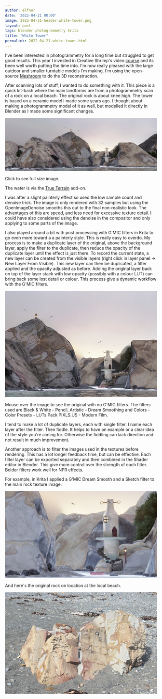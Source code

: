 ```yaml
---
author: elfnor
date: '2022-04-21 00:00'
image: 2022-04-21-header-white-tower.png
layout: post
tags: blender photogrammetry krita
title: "White Tower"
permalink: 2022-04-21-white-tower.html
---
```


I've been interested in photogrammetry for a long time but struggled to get good results. This year I invested in Creative Shrimp's video [course](https://www.creativeshrimp.com/photogrammetry-course) and its been well worth putting the time into. I'm now really pleased with the large outdoor and smaller turntable models I'm making. I'm using the open-source [Meshroom](https://alicevision.org/) to do the 3D reconstruction.

After scanning lots of stuff, I wanted to do something with it. This piece is a quick kit-bash where the main landforms are from a photogrammetry scan of a rock on a local beach. The original rock is about knee high. The tower is based on a ceramic model I made some years ago. I thought about making a photogrammetry model of it as well, but modelled it directly in Blender as I made some significant changes.

[![final](../images/2022-04-21/white_tower_filters_1920.png)](../images/2022-04-21/white_tower_filters_3840.png)

Click to see full size image.

The water is via the [True Terrain](https://www.blendermarket.com/products/true-terrain-) add-on. 

I was after a slight painterly effect so used the low sample count and denoise trick. The image is only rendered with 32 samples but using the OpenImageDenoise smooths this out to the final non-realistic look. The advantages of this are speed, and less need for excessive texture detail. I could have also considered using the denoise in the compositor and only applying to some parts of the image.

I also played around a bit with post processing with G'MIC filters in Krita to go even more toward a a painterly style. This is really easy to overdo. My process is to make a duplicate layer of the original, above the background layer, apply the filter to the duplicate, then reduce the opacity of the duplicate layer until the effect is just there. To record the current state, a new layer can be created from the visible layers (right click in layer panel -> New Layer From Visible). This new layer can then be duplicated, a filter applied and the opacity adjusted as before. Adding the original layer back on top of the layer stack with low opacity (possibly with a colour LUT) can bring back some lost detail or colour. This process give a dynamic workflow with the G'MIC filters.

<a ><img src="../images/2022-04-21/white_tower_filters_crop.png" onmouseover="this.src='../images/2022-04-21/white_tower_no_filters_crop.png'" onmouseout="this.src='../images/2022-04-21/white_tower_filters_crop.png'" /></a>

Mouse over the image to see the original with no G'MIC filters. The filters used are Black & White - Pencil, Artistic - Dream Smoothing and Colors - Color Presets - LUTs Pack PIXLS.US - Modern Film.

I tend to make a lot of duplicate layers, each with single filter. I name each layer after the filter. Then fiddle. It helps to have an example or a clear idea of the style you're aiming for. Otherwise the fiddling can lack direction and not result in much improvement.

Another approach is to filter the images used in the textures before rendering. This has a lot longer feedback time, but can be effective. Each filter layer can be exported separately and then combined in the Shader editor in Blender. This give more control over the strength of each filter. Bolder filters work well for NPR effects.

For example, in Krita I applied a G'MIC Dream Smooth and a Sketch filter to the main rock texture image. 

![filtered texture](../images/2022-04-21/white_tower_texture_filter_crop.png)

And here's the original rock on location at the local beach.

![original rock](../images/2022-04-21/original_rock.JPG)